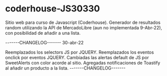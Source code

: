 # coderhouse-JS30330
Sitio web para curso de Javascript (Coderhouse).
Generador de resultados random utilizando la API de MercadoLibre (aun no implementada 9-Abr-22), con posibilidad de añadir a una lista.

-------CHANGELOG-------
30-abr-22

Reemplazados los selectors JS por JQUERY.
Reemplazados los eventos onclick por eventos JQUERY.
Cambiadas las alertas default de JS por SweetAlerts con color acorde al sitio.
Agregadas notificaciones de Toastify al añadir un producto a la lista.
-------CHANGELOG-------
